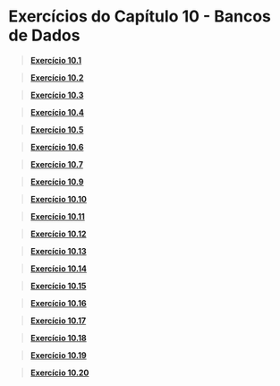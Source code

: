 # Exercícios do Capítulo 10 - Bancos de Dados

> **[Exercício 10.1]()**   

> **[Exercício 10.2]()**  

> **[Exercício 10.3]()**  

> **[Exercício 10.4]()**  

> **[Exercício 10.5]()**  

> **[Exercício 10.6]()**  

> **[Exercício 10.7]()**  

> **[Exercício 10.9]()**   

> **[Exercício 10.10]()**  

> **[Exercício 10.11]()**  

> **[Exercício 10.12]()**  

> **[Exercício 10.13]()**  

> **[Exercício 10.14]()**  

> **[Exercício 10.15]()**  

> **[Exercício 10.16]()**  

> **[Exercício 10.17]()**  

> **[Exercício 10.18]()**  

> **[Exercício 10.19]()**  

> **[Exercício 10.20]()**  